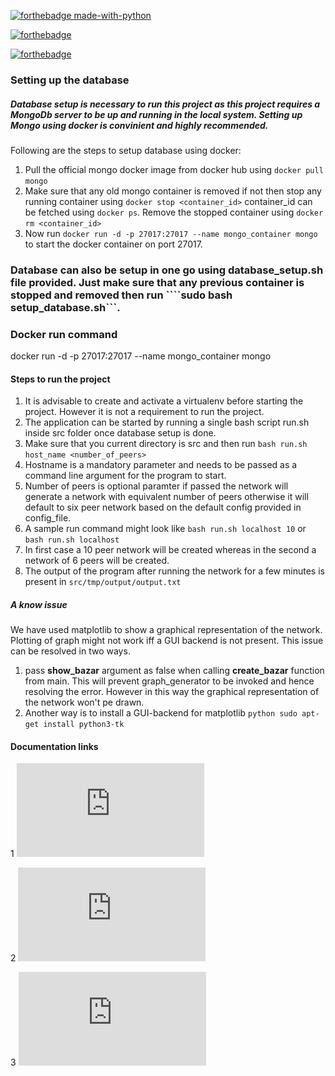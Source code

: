 
[![forthebadge made-with-python](http://ForTheBadge.com/images/badges/made-with-python.svg)](https://www.python.org/)

[![forthebadge](https://forthebadge.com/images/badges/gluten-free.svg)](https://forthebadge.com)

[![forthebadge](https://forthebadge.com/images/badges/powered-by-coffee.svg)](https://forthebadge.com)

### Setting up the database

##### Database setup is necessary to run this project as this project requires a MongoDb server to be up and running in the local system. Setting up Mongo using docker is convinient and highly recommended.

Following are the steps to setup database using docker:

1. Pull the official mongo docker image from docker hub using ````docker pull mongo````
2. Make sure that any old mongo container is removed if not then stop any running container using ````docker stop <container_id>```` container_id can be fetched using ````docker ps````. Remove the stopped container using ````docker rm <container_id>````
3. Now run ````docker run -d -p 27017:27017 --name mongo_container mongo```` to start the docker container on port 27017.

### Database can also be setup in one go using database_setup.sh file provided. Just make sure that any previous container is stopped and removed then run ````sudo bash setup_database.sh```.

### Docker run command

docker run -d -p 27017:27017 --name mongo_container mongo
#### Steps to run the project
1. It is advisable to create and activate a virtualenv before starting the project. However it is not a requirement to run the project.
2. The application can be started by running a single bash script run.sh inside src folder once database setup is done.
3. Make sure that you current directory is src and then run ````bash run.sh host_name <number_of_peers>````
4. Hostname is a mandatory parameter and needs to be passed as a command line argument for the program to start.
5. Number of peers is optional paramter if passed the network will generate a network with equivalent number of peers otherwise it will default to six peer network based on the default config provided in config_file.
6. A sample run command might look like ````bash run.sh localhost 10```` or ```` bash run.sh localhost````
7. In first case a 10 peer network will be created whereas in the second a network of 6 peers will be created.
8. The output of the program after running the network for a few minutes is present in ````src/tmp/output/output.txt````

##### A know issue

We have used matplotlib to show a graphical representation of the network. Plotting of graph might not work iff a GUI backend is not present. This issue can be resolved in two ways.
1. pass **show_bazar** argument as false when calling **create_bazar** function from main. This will prevent graph_generator to be invoked and hence resolving the error. However in this way the graphical representation of the network won't pe drawn.
2. Another way is to install a GUI-backend for matplotlib ````python
sudo apt-get install python3-tk````

#### Documentation links


1  ![design_doc](https://github.com/alokrkmv/lab-1-the_bazar/blob/main/src/Documentation/Design%20Doc.pdf)
  
2 ![experiment_doc](https://github.com/alokrkmv/lab-1-the_bazar/blob/main/src/Documentation/Experiment%20Doc.pdf)
  
3 ![testing_doc](https://github.com/alokrkmv/lab-1-the_bazar/blob/main/src/Documentation/Testing%20Doc.pdf)

    
  
